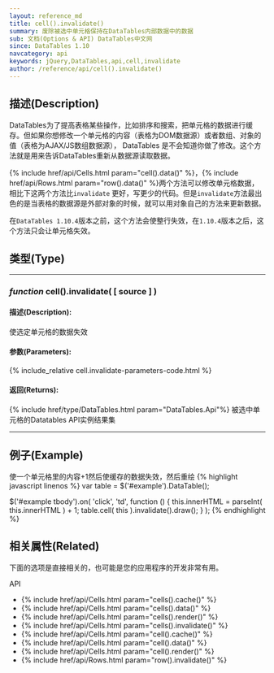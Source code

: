 ```yaml
---
layout: reference_md
title: cell().invalidate()
summary: 废除被选中单元格保持在DataTables内部数据中的数据
sub: 文档(Options & API) DataTables中文网
since: DataTables 1.10
navcategory: api
keywords: jQuery,DataTables,api,cell,invalidate
author: /reference/api/cell().invalidate()
---
```


## 描述(Description)
DataTables为了提高表格某些操作，比如排序和搜索，把单元格的数据进行缓存。但如果你想修改一个单元格的内容（表格为DOM数据源）或者数组、对象的值（表格为AJAX/JS数组数据源），
DataTables 是不会知道你做了修改。这个方法就是用来告诉DataTables重新从数据源读取数据。

{% include href/api/Cells.html param="cell().data()" %}，{% include href/api/Rows.html param="row().data()" %}两个方法可以修改单元格数据，相比下这两个方法比`invalidate`
更好，写更少的代码。但是`invalidate`方法最出色的是当表格的数据源是外部对象的时候，就可以用对象自己的方法来更新数据。

在`DataTables 1.10.4`版本之前，这个方法会使整行失效，在`1.10.4`版本之后，这个方法只会让单元格失效。


## 类型(Type)

---

### _function_ cell().invalidate( [ source ] )

#### 描述(Description):
使选定单元格的数据失效

#### 参数(Parameters):
{% include_relative cell.invalidate-parameters-code.html %}

#### 返回(Returns):
{% include href/type/DataTables.html param="DataTables.Api"%}
被选中单元格的Datatables API实例结果集

---

## 例子(Example)
使一个单元格里的内容+1然后使缓存的数据失效，然后重绘
{% highlight javascript linenos %}
var table = $('#example').DataTable();
 
$('#example tbody').on( 'click', 'td', function () {
    this.innerHTML = parseInt( this.innerHTML ) + 1;
    table.cell( this ).invalidate().draw();
} );
{% endhighlight %}



## 相关属性(Related)
下面的选项是直接相关的，也可能是您的应用程序的开发非常有用。

API

- {% include href/api/Cells.html param="cells().cache()" %}
- {% include href/api/Cells.html param="cells().data()" %}
- {% include href/api/Cells.html param="cells().render()" %}
- {% include href/api/Cells.html param="cells().invalidate()" %}
- {% include href/api/Cells.html param="cell().cache()" %}
- {% include href/api/Cells.html param="cell().data()" %}
- {% include href/api/Cells.html param="cell().render()" %}
- {% include href/api/Rows.html param="row().invalidate()" %}


